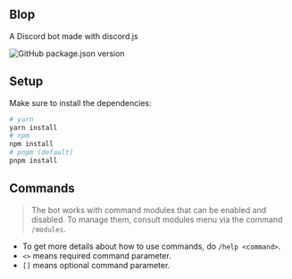 ## Blop
A Discord bot made with discord.js

![GitHub package.json version](https://img.shields.io/github/package-json/v/dankerow/blop)

## Setup

Make sure to install the dependencies:

```bash
# yarn
yarn install
# npm
npm install
# pnpm (default)
pnpm install
```

## Commands

> The bot works with command modules that can be enabled and disabled. To manage them, consult modules menu via the command `/modules`.

*   To get more details about how to use commands, do `/help <command>`.
*   `<>` means required command parameter.
*   `[]` means optional command parameter.
